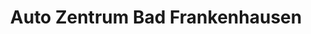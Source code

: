 ---
title: "Auto Zentrum Bad Frankenhausen"
url: /bad-frankenhausen/auto-zentrum-bad-frankenhausen/
shop: Autohaus
---